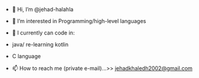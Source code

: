 - 👋 Hi, I’m @jehad-halahla
- 👀 I’m interested in Programming/high-level languages
- 🌱 I currently can code in:
- java/ re-learning kotlin
- C language

- 📫 How to reach me (private e-mail)...>> jehadkhaledh2002@gmail.com

<!---
jehad-halahla/jehad-halahla is a ✨ special ✨ repository because its `README.md` (this file) appears on your GitHub profile.
You can click the Preview link to take a look at your changes.
--->
